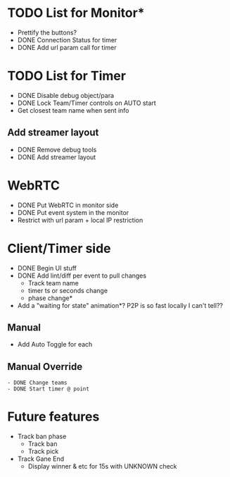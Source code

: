 # TODO List for Monitor*
- Prettify the buttons?
- DONE Connection Status for timer
- DONE Add url param call for timer

# TODO List for Timer
- DONE Disable debug object/para
- DONE Lock Team/Timer controls on AUTO start
- Get closest team name when sent info

## Add streamer layout 
- DONE Remove debug tools
- DONE Add streamer layout

# WebRTC
- DONE Put WebRTC in monitor side
- DONE Put event system in the monitor
- Restrict with url param + local IP restriction

# Client/Timer side
- DONE Begin UI stuff
- DONE Add lint/diff per event to pull changes
    - Track team name
    - timer ts or seconds change
    - phase change*
- Add a "waiting for state" animation*? P2P is so fast locally I can't tell??

## Manual
- Add Auto Toggle for each
## Manual Override
    - DONE Change teams
    - DONE Start timer @ point

# Future features
- Track ban phase
    - Track ban
    - Track pick
- Track Gane End
    - Display winner & etc for 15s with UNKNOWN check



